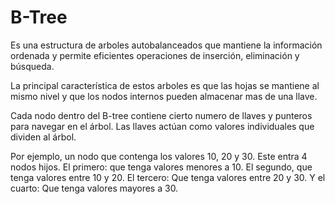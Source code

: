 # B-Tree

Es una estructura de arboles autobalanceados que mantiene la información ordenada y permite eficientes operaciones de inserción, eliminación y búsqueda.

La principal característica de estos arboles es que las hojas se mantiene al mismo nivel y que los nodos internos pueden almacenar mas de una llave.

Cada nodo dentro del B-tree contiene cierto numero de llaves y punteros para navegar en el árbol.
Las llaves actúan como valores individuales que dividen al árbol.

Por ejemplo, un nodo que contenga los valores 10, 20 y 30. Este entra 4 nodos hijos. El primero: que tenga valores menores a 10. El segundo, que tenga valores entre 10 y 20. El tercero: Que tenga valores entre 20 y 30. Y el cuarto: Que tenga valores mayores a 30.

